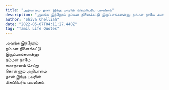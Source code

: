 ```yaml
---
title: "அறியாமை தான் இங்கு பலரின் மிகப்பெரிய பலவீனம்"
description: "அவங்க இந்நேரம் நம்மள நினைச்சுட்டு இருப்பாங்களன்னு நம்மள நாமே சமாதானம் செய்து கொள்ளும் அறியாமை தான் இங்கு பலரின் மிகப்பெரிய பலவீனம்."
author: "Shiva Chelliah"
date: "2022-05-07T04:11:27.440Z"
tag: "Tamil Life Quotes"
---
```


அவங்க இந்நேரம்  
நம்மள நினைச்சுட்டு  
இருப்பாங்களன்னு  
நம்மள நாமே  
சமாதானம் செய்து  
கொள்ளும் அறியாமை  
தான் இங்கு பலரின்  
மிகப்பெரிய பலவீனம்
